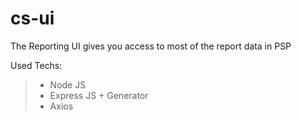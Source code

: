 # cs-ui
The Reporting UI gives you access to most of the report data in PSP

 Used Techs:
>* Node JS
>* Express JS + Generator
>* Axios
